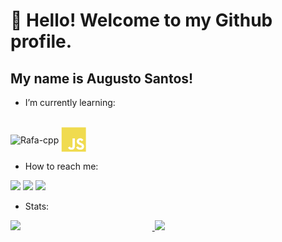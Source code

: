 # 👋 Hello! Welcome to my Github profile.
## My name is Augusto Santos!

- I’m currently learning:
<div style="display: inline_block"><br>
<img align="center" alt="Rafa-cpp" height="40" width="40" src="https://cdn.jsdelivr.net/gh/devicons/devicon/icons/c/c-original.svg" />
<img align="center" alt="Rafa-Js" height="40" width="40" src="https://raw.githubusercontent.com/devicons/devicon/master/icons/javascript/javascript-plain.svg">
</div>


- How to reach me: 
<div>
<a href="https://instagram.com/sntsaugusto" target="_blank"><img src="https://img.shields.io/badge/-Instagram-%23E4405F?style=for-the-badge&logo=instagram&logoColor=white" target="_blank"></a>
<a href = "mailto:augusto.santos131012@gmail.com"><img src="https://img.shields.io/badge/Gmail-D14836?style=for-the-badge&logo=gmail&logoColor=white" target="_blank"></a>
<a href="https://www.linkedin.com/in/augusto-santos-324017257" target="_blank"><img src="https://img.shields.io/badge/-LinkedIn-%230077B5?style=for-the-badge&logo=linkedin&logoColor=white" target="_blank"></a>  
</div>

- Stats:
<div>
<a href="https://github.com/AugustoCSantos">
<img width="45%" src="https://github-readme-stats.vercel.app/api/top-langs/?username=AugustoCSantos&layout=compact&langs_count=7&theme=midnight-purple" style="display:inline-block"/>
<img width="45%" src="https://github-readme-stats.vercel.app/api?username=AugustoCSantos&show_icons=true&theme=midnight-purple&include_all_commits=true&count_private=true" style="display:inline-block"/>
</div>
